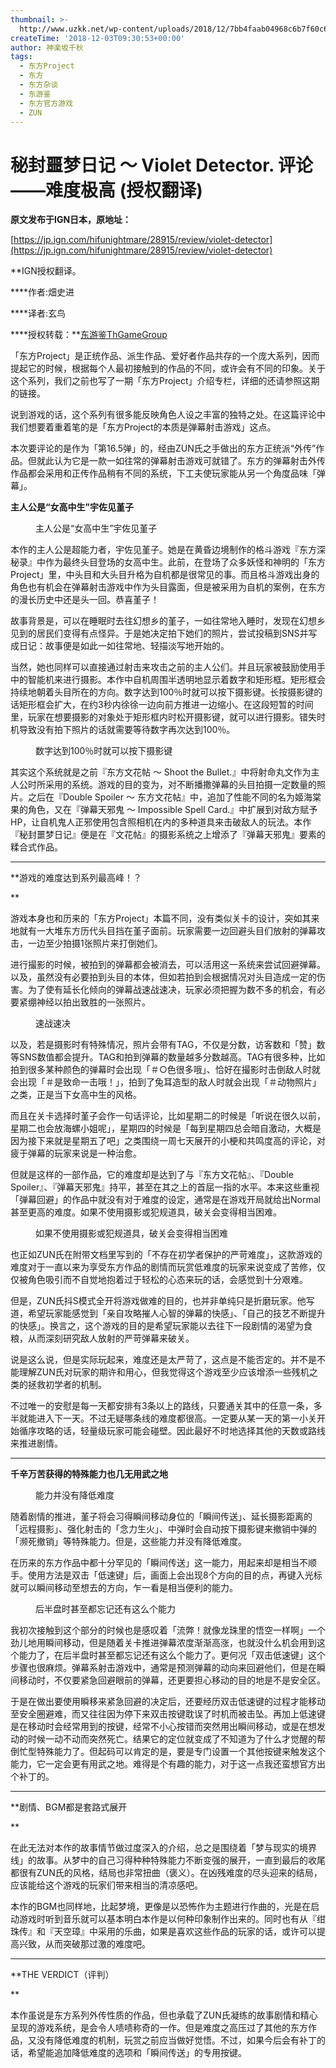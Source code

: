 ```yaml
---
thumbnail: >-
  http://www.uzkk.net/wp-content/uploads/2018/12/7bb4faab04968c6b7f60c63e885c285e02ae86b0.jpg@1720w_963h-825x510.jpg
createTime: '2018-12-03T09:30:53+00:00'
author: 神楽坂千秋
tags:
  - 东方Project
  - 东方
  - 东方杂谈
  - 东游鉴
  - 东方官方游戏
  - ZUN
---
```


# 秘封噩梦日记 ～ Violet Detector. 评论——难度极高 (授权翻译)

**原文发布于IGN日本，原地址：**

[https://jp.ign.com/hifunightmare/28915/review/violet-detector](https://jp.ign.com/hifunightmare/28915/review/violet-detector)

**IGN授权翻译。

****作者:畑史进

****译者:玄鸟

****授权转载：**[东游鉴ThGameGroup](https://space.bilibili.com/364812769)

「东方Project」是正统作品、派生作品、爱好者作品共存的一个庞大系列，因而提起它的时候，根据每个人最初接触到的作品的不同，或许会有不同的印象。关于这个系列，我们之前也写了一期「东方Project」介绍专栏，详细的还请参照这期的链接。

说到游戏的话，这个系列有很多能反映角色人设之丰富的独特之处。在这篇评论中我们想要着重着笔的是「东方Project的本质是弹幕射击游戏」这点。

本次要评论的是作为「第16.5弹」的，经由ZUN氏之手做出的东方正统派“外传”作品。但就此认为它是一款一如往常的弹幕射击游戏可就错了。东方的弹幕射击外传作品都会采用和正传作品稍有不同的系统，下工夫使玩家能从另一个角度品味「弹幕」。

**主人公是“女高中生”宇佐见堇子**

<figure>
  <img src="http://www.uzkk.net/wp-content/uploads/2018/12/0e1b135568beecdc3fae6f5711fc95c384da18bc_raw.jpg" alt=""/>
  <figcaption>主人公是“女高中生”宇佐见堇子</figcaption>
</figure>

本作的主人公是超能力者，宇佐见堇子。她是在黄昏边境制作的格斗游戏『东方深秘录』中作为最终头目登场的女高中生。此前，在登场了众多妖怪和神明的「东方Project」里，中头目和大头目升格为自机都是很常见的事。而且格斗游戏出身的角色也有机会在弹幕射击游戏中作为头目露面，但是被采用为自机的案例，在东方的漫长历史中还是头一回。恭喜堇子！

故事背景是，可以在睡眠时去往幻想乡的堇子，一如往常地入睡时，发现在幻想乡见到的居民们变得有点怪异。于是她决定拍下她们的照片，尝试投稿到SNS并写成日记：故事便是如此一如往常地、轻描淡写地开始的。

当然，她也同样可以直接通过射击来攻击之前的主人公们。并且玩家被鼓励使用手中的智能机来进行摄影。本作中自机周围半透明地显示着数字和矩形框。矩形框会持续地朝着头目所在的方向。数字达到100％时就可以按下摄影键。长按摄影键的话矩形框会扩大，在约3秒内徐徐一边向前方推进一边缩小。在这段短暂的时间里，玩家在想要摄影的对象处于矩形框内时松开摄影键，就可以进行摄影。错失时机导致没有拍下照片的话就需要等待数字再次达到100％。

<figure>
  <img src="http://www.uzkk.net/wp-content/uploads/2018/12/68c41f1a0d8c30c78674cf5f46b7bc2d0cb716cf_raw.jpg" alt=""/>
  <figcaption>数字达到100％时就可以按下摄影键</figcaption>
</figure>

其实这个系统就是之前『东方文花帖 〜 Shoot the Bullet.』中将射命丸文作为主人公时所采用的系统。游戏的目的变为，对不断播撒弹幕的头目拍摄一定数量的照片。之后在『Double Spoiler 〜 东方文花帖』中，追加了性能不同的名为姬海棠果的角色，又在『弹幕天邪鬼 〜 Impossible Spell Card.』中扩展到对敌方赋予HP，让自机鬼人正邪使用包含照相机在内的多种道具来击破敌人的玩法。本作『秘封噩梦日记』便是在『文花帖』的摄影系统之上增添了『弹幕天邪鬼』要素的糅合式作品。

---

**游戏的难度达到系列最高峰！？

**

游戏本身也和历来的「东方Project」本篇不同，没有类似关卡的设计，突如其来地就有一大堆东方历代头目挡在堇子面前。玩家需要一边回避头目们放射的弹幕攻击，一边至少拍摄1张照片来打倒她们。

进行撮影的时候，被拍到的弹幕都会被消去，可以活用这一系统来尝试回避弹幕。以及，虽然没有必要拍到头目的本体，但如若拍到会根据情况对头目造成一定的伤害。为了使有延长化倾向的弹幕战速战速决，玩家必须把握为数不多的机会，有必要紧绷神经以拍出致胜的一张照片。

<figure>
  <img src="http://www.uzkk.net/wp-content/uploads/2018/12/055b0e43f01cb25018131b1bd1ee86a9bb5d2bdb_raw.jpg" alt=""/>
  <figcaption>速战速决</figcaption>
</figure>

以及，若是摄影时有特殊情况，照片会带有TAG，不仅是分数，访客数和「赞」数等SNS数值都会提升。TAG和拍到弹幕的数量越多分数越高。TAG有很多种，比如拍到很多某种颜色的弹幕时会出现「＃○色很多哦」、恰好在撮影时击倒敌人时就会出现「＃是致命一击哦！」，拍到了兔耳造型的敌人时就会出现「＃动物照片」之类，正是当下女高中生的风格。

而且在关卡选择时堇子会作一句话评论，比如星期二的时候是「听说在很久以前，星期二也会放海螺小姐呢」，星期四的时候是「每到星期四总会暗自激动，大概是因为接下来就是星期五了吧」之类围绕一周七天展开的小梗和共鸣度高的评论，对疲于弹幕的玩家来说是一种治愈。

但就是这样的一部作品，它的难度却是达到了与『东方文花帖』、『Double Spoiler』、『弹幕天邪鬼』持平，甚至在其之上的首屈一指的水平。本来这些重视「弹幕回避」的作品中就没有对于难度的设定，通常是在游戏开局就给出Normal甚至更高的难度。如果不使用摄影或犯规道具，破关会变得相当困难。

<figure>
  <img src="http://www.uzkk.net/wp-content/uploads/2018/12/7f8283308ce8f4711ec9030a4ebba2bdb9eca8c1_raw.jpg" alt=""/>
  <figcaption>如果不使用摄影或犯规道具，破关会变得相当困难</figcaption>
</figure>

也正如ZUN氏在附带文档里写到的「不存在初学者保护的严苛难度」，这款游戏的难度对于一直以来为享受东方作品的剧情而玩赏低难度的玩家来说变成了苦修，仅仅被角色吸引而不自觉地抱着过于轻松的心态来玩的话，会感觉到十分艰难。

但是，ZUN氏抖S模式全开将游戏做难的目的，也并非单纯只是折磨玩家。他写道，希望玩家能感觉到「亲自攻略摧人心智的弹幕的快感」、「自己的技艺不断提升的快感」。换言之，这个游戏的目的是希望玩家能以去往下一段剧情的渴望为食粮，从而深刻研究敌人放射的严苛弹幕来破关。

说是这么说，但是实际玩起来，难度还是太严苛了，这点是不能否定的。并不是不能理解ZUN氏对玩家的期许和用心，但我觉得这个游戏至少应该增添一些残机之类的拯救初学者的机制。

不过唯一的安慰是每一天都安排有3条以上的路线，只要通关其中的任意一条，多半就能进入下一天。不过无疑哪条线的难度都很高。一定要从某一天的第一小关开始循序攻略的话，轻量级玩家可能会碰壁。因此最好不时地选择其他的天数或路线来推进剧情。

---

**千辛万苦获得的特殊能力也几无用武之地**

<figure>
  <img src="http://www.uzkk.net/wp-content/uploads/2018/12/a0c82fb8b6c7ab3a6f0a6f42d202c351bbac2bc7_raw.jpg" alt=""/>
  <figcaption>能力并没有降低难度</figcaption>
</figure>

随着剧情的推进，堇子将会习得瞬间移动身位的「瞬间传送」、延长摄影距离的「远程摄影」、强化射击的「念力生火」、中弹时会自动按下摄影键来撤销中弹的「濒死撤销」等特殊能力。但是，这些能力并没有降低难度。

在历来的东方作品中都十分罕见的「瞬间传送」这一能力，用起来却是相当不顺手。使用方法是双击「低速键」后，画面上会出现8个方向的目的点，再键入光标就可以瞬间移动至想去的方向，乍一看是相当便利的能力。

<figure>
  <img src="http://www.uzkk.net/wp-content/uploads/2018/12/b2b27bccb3e67226de12710720cd2a3fd142983d_raw.jpg" alt=""/>
  <figcaption>后半盘时甚至都忘记还有这么个能力</figcaption>
</figure>

我初次接触到这个部分的时候也是感叹着「流弊！就像龙珠里的悟空一样啊」一个劲儿地用瞬间移动，但是随着关卡推进弹幕浓度渐渐高涨，也就没什么机会用到这个能力了，在后半盘时甚至都忘记还有这么个能力了。更何况「双击低速键」这个步骤也很麻烦。弹幕系射击游戏中，通常是预测弹幕的动向来回避他们，但是在瞬间移动时，不仅要紧急回避眼前的弹幕，还更要担心移动的目的地是不是安全区。

于是在做出要使用瞬移来紧急回避的决定后，还要经历双击低速键的过程才能移动至安全圈避难，而又往往因为停下来双击按键耽误了时机而被击坠。再加上低速键是在移动时会经常用到的按键，经常不小心按错而突然用出瞬间移动，或是在想发动的时候一动不动而突然死亡。结果它的定位就变成了不知道为了什么才觉醒的帮倒忙型特殊能力了。但起码可以肯定的是，要是专门设置一个其他按键来触发这个能力，它一定会更有用武之地。难得是个有趣的能力，对于这一点我还蛮想官方出个补丁的。

---

**剧情、BGM都是套路式展开

**

在此无法对本作的故事情节做过度深入的介绍，总之是围绕着「梦与现实的境界线」的故事。从梦中的自己习得种种特殊能力不断变强的展开，一直到最后的收尾都很有ZUN氏的风格，结局也非常扭曲（褒义）。在凶残难度的尽头迎来的结局，应该能给这个游戏的玩家们带来相当的清凉感吧。

本作的BGM也同样地，比起梦境，更像是以恐怖作为主题进行作曲的，光是在启动游戏时听到音乐就可以基本明白本作是以何种印象制作出来的。同时也有从『绀珠传』和『天空璋』中采用的乐曲，如果是喜欢这些作品的玩家的话，或许可以提高兴致，从而突破那过激的难度吧。

---

**THE VERDICT（评判）

**

本作虽说是东方系列外传性质的作品，但也承载了ZUN氏凝练的故事剧情和精心呈现的游戏系统，是会令人啧啧称奇的一作。但是难度之高压过了其他的东方作品，又没有降低难度的机制，玩赏之前应当做好觉悟。不过，如果今后会有补丁的话，希望能追加降低难度的选项和「瞬间传送」的专用按键。
